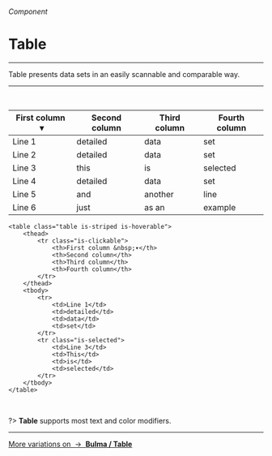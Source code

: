 <h6 class="is-uppercase is-dimmed has-text-weight-medium is-size-6 is-size-7-mobile">Component</h6>
<h1 class="title is-family-secondary is-size-2-mobile">Table</h1>
<hr class="is-visible is-size-3">
<p class="is-size-4 has-text-dark">
    <span class="has-text-weight-semibold">Table</span> presents data sets in an easily scannable and comparable way.
</p>
<hr class="is-visible is-size-3"><br>

<div class="box is-raised is-large is-marginless is-radiusless-b">
    <table class="table is-striped is-hoverable">
        <thead>
            <tr class="is-clickable">
                <th align>First column &nbsp;▾</th>
                <th align>Second column</th>
                <th align>Third column</th>
                <th align>Fourth column</th>
            </tr>
        </thead>
        <tbody>
            <tr>
                <td>Line 1</td>
                <td>detailed</td>
                <td>data</td>
                <td>set</td>
            </tr>
            <tr class="is-selected">
                <td>Line 2</td>
                <td>detailed</td>
                <td>data</td>
                <td>set</td>
            </tr>
            <tr>
                <td>Line 3</td>
                <td>this</td>
                <td>is</td>
                <td>selected</td>
            </tr>
            <tr>
                <td>Line 4</td>
                <td>detailed</td>
                <td>data</td>
                <td>set</td>
            </tr>
            <tr>
                <td>Line 5</td>
                <td>and</td>
                <td>another</td>
                <td>line</td>
            </tr>
            <tr>
                <td>Line 6</td>
                <td>just</td>
                <td>as an</td>
                <td>example</td>
            </tr>
        </tbody>
    </table>
</div>

    <table class="table is-striped is-hoverable">
        <thead>
            <tr class="is-clickable">
                <th>First column &nbsp;▾</th>
                <th>Second column</th>
                <th>Third column</th>
                <th>Fourth column</th>
            </tr>
        </thead>
        <tbody>
            <tr>
                <td>Line 1</td>
                <td>detailed</td>
                <td>data</td>
                <td>set</td>
            </tr>
            <tr class="is-selected">
                <td>Line 3</td>
                <td>This</td>
                <td>is</td>
                <td>selected</td>
            </tr>
        </tbody>
    </table>
<br>

?> **Table** supports most text and color modifiers.

<hr>

<a href="http://bulma.io/documentation/elements/table/" target="blank" class="message is-info is-block">
    More variations on &nbsp;→&nbsp; <strong class="is-link is-underlined">Bulma / Table</strong>
</a>
